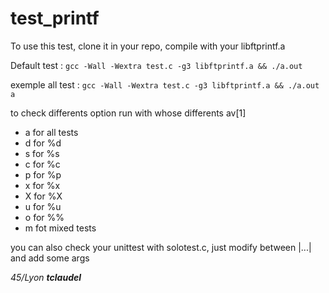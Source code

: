 # test_printf

To use this test, clone it in your repo, compile with your libftprintf.a

Default test : `gcc -Wall -Wextra test.c -g3 libftprintf.a && ./a.out`

exemple all test : `gcc -Wall -Wextra test.c -g3 libftprintf.a && ./a.out a`

to check differents option run with whose differents av[1] 

- a for all tests
- d for %d
- s for %s
- c for %c
- p for %p
- x for %x
- X for %X
- u for %u
- o for %%
- m fot mixed tests

you can also check your unittest with solotest.c, just modify between |...| and add some args

*45/Lyon **tclaudel***
